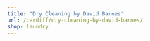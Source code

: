 ```yaml
---
title: "Dry Cleaning by David Barnes"
url: /cardiff/dry-cleaning-by-david-barnes/
shop: laundry
---
```

